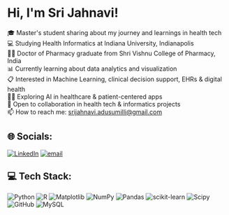 # Hi, I'm Sri Jahnavi!
<!-- my self -->

🎓 Master's student sharing about my journey and learnings in health tech<br>💻 Studying Health Informatics at Indiana University, Indianapolis<br>👩‍🎓 Doctor of Pharmacy graduate from Shri Vishnu College of Pharmacy, India<br>📊 Currently learning about data analytics and visualization<br>📋 Interested in Machine Learning, clinical decision support, EHRs & digital health<br>👩‍💻 Exploring AI in healthcare & patient-centered apps<br>🤝 Open to collaboration in health tech & informatics projects<br>📫 How to reach me: srijahnavi.adusumilli@gmail.com


## 🌐 Socials:
[![LinkedIn](https://img.shields.io/badge/LinkedIn-%230077B5.svg?logo=linkedin&logoColor=white)](https://www.linkedin.com/in/sri-jahnavi-adusumilli/) [![email](https://img.shields.io/badge/Email-D14836?logo=gmail&logoColor=white)](mailto:srijahnavi.adusumilli@gmail.com) 

## 💻 Tech Stack:
![Python](https://img.shields.io/badge/python-3670A0?style=for-the-badge&logo=python&logoColor=ffdd54) ![R](https://img.shields.io/badge/r-%23276DC3.svg?style=for-the-badge&logo=r&logoColor=white) ![Matplotlib](https://img.shields.io/badge/Matplotlib-%23ffffff.svg?style=for-the-badge&logo=Matplotlib&logoColor=black) ![NumPy](https://img.shields.io/badge/numpy-%23013243.svg?style=for-the-badge&logo=numpy&logoColor=white) ![Pandas](https://img.shields.io/badge/pandas-%23150458.svg?style=for-the-badge&logo=pandas&logoColor=white) ![scikit-learn](https://img.shields.io/badge/scikit--learn-%23F7931E.svg?style=for-the-badge&logo=scikit-learn&logoColor=white) ![Scipy](https://img.shields.io/badge/SciPy-%230C55A5.svg?style=for-the-badge&logo=scipy&logoColor=%white) ![GitHub](https://img.shields.io/badge/github-%23121011.svg?style=for-the-badge&logo=github&logoColor=white) ![MySQL](https://img.shields.io/badge/mysql-4479A1.svg?style=for-the-badge&logo=mysql&logoColor=white)

<!-- Proudly created with GPRM ( https://gprm.itsvg.in ) -->
